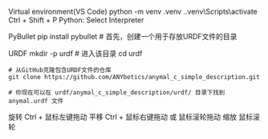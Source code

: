 Virtual environment(VS Code)
    python -m venv .venv
    .\.venv\Scripts\activate
    Ctrl + Shift + P    Python: Select Interpreter

PyBullet
    pip install pybullet
    # 首先，创建一个用于存放URDF文件的目录

URDF
    mkdir -p urdf
    # 进入该目录
    cd urdf

    # 从GitHub克隆包含URDF文件的仓库
    git clone https://github.com/ANYbotics/anymal_c_simple_description.git

    # 你现在可以在 urdf/anymal_c_simple_description/urdf/ 目录下找到 anymal.urdf 文件

旋转	Ctrl + 鼠标左键拖动
平移	Ctrl + 鼠标右键拖动 或 鼠标滚轮拖动
缩放	鼠标滚轮